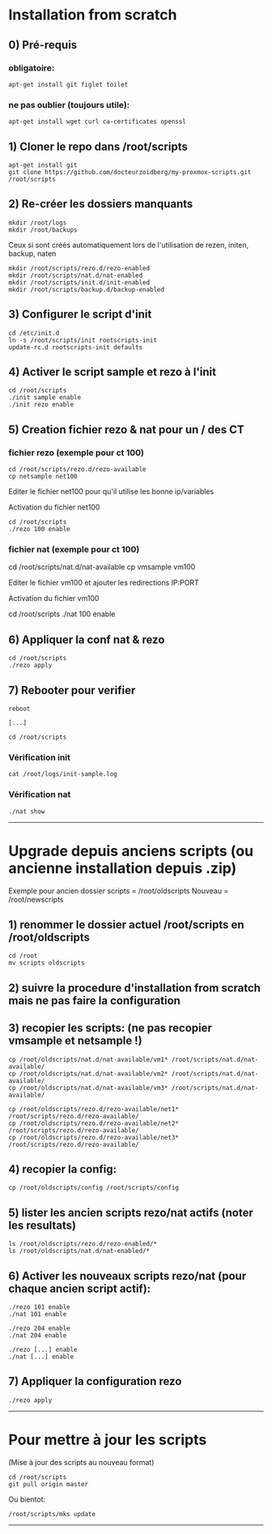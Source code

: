 # Installation from scratch

## 0) Pré-requis

### obligatoire:

	apt-get install git figlet toilet

### ne pas oublier (toujours utile):

	apt-get install wget curl ca-certificates openssl

## 1) Cloner le repo dans /root/scripts

	apt-get install git
	git clone https://github.com/docteurzoidberg/my-proxmox-scripts.git /root/scripts

## 2) Re-créer les dossiers manquants

	mkdir /root/logs
	mkdir /root/backups

Ceux si sont créés automatiquement lors de l'utilisation de rezen, initen, backup, naten

	mkdir /root/scripts/rezo.d/rezo-enabled
	mkdir /root/scripts/nat.d/nat-enabled
	mkdir /root/scripts/init.d/init-enabled
	mkdir /root/scripts/backup.d/backup-enabled

## 3) Configurer le script d'init

	cd /etc/init.d
	ln -s /root/scripts/init rootscripts-init
	update-rc.d rootscripts-init defaults

## 4) Activer le script sample et rezo à l'init

	cd /root/scripts
	./init sample enable
	./init rezo enable

## 5) Creation fichier rezo & nat pour un / des CT

### fichier rezo (exemple pour ct 100)

	cd /root/scripts/rezo.d/rezo-available
	cp netsample net100

Editer le fichier net100 pour qu'il utilise les bonne ip/variables

Activation du fichier net100

	cd /root/scripts
	./rezo 100 enable


### fichier nat (exemple pour ct 100)

  cd /root/scripts/nat.d/nat-available
  cp vmsample vm100

Editer le fichier vm100 et ajouter les redirections IP:PORT

Activation du fichier vm100

  cd /root/scripts
  ./nat 100 enable

## 6) Appliquer la conf nat & rezo

	cd /root/scripts
	./rezo apply


## 7) Rebooter pour verifier

	reboot

	[...]

	cd /root/scripts

### Vérification init
	cat /root/logs/init-sample.log

### Vérification nat
	./nat show


---

# Upgrade depuis anciens scripts (ou ancienne installation depuis .zip)

Exemple pour ancien dossier scripts = /root/oldscripts
Nouveau = /root/newscripts

## 1) renommer le dossier actuel /root/scripts en /root/oldscripts

	cd /root
	mv scripts oldscripts

## 2) suivre la procedure d'installation from scratch mais ne pas faire la configuration

## 3) recopier les scripts: (ne pas recopier vmsample et netsample !)

	cp /root/oldscripts/nat.d/nat-available/vm1* /root/scripts/nat.d/nat-available/
	cp /root/oldscripts/nat.d/nat-available/vm2* /root/scripts/nat.d/nat-available/
	cp /root/oldscripts/nat.d/nat-available/vm3* /root/scripts/nat.d/nat-available/

	cp /root/oldscripts/rezo.d/rezo-available/net1* /root/scripts/rezo.d/rezo-available/
	cp /root/oldscripts/rezo.d/rezo-available/net2* /root/scripts/rezo.d/rezo-available/
	cp /root/oldscripts/rezo.d/rezo-available/net3* /root/scripts/rezo.d/rezo-available/

## 4) recopier la config:

	cp /root/oldscripts/config /root/scripts/config

## 5) lister les ancien scripts rezo/nat actifs (noter les resultats)

	ls /root/oldscripts/rezo.d/rezo-enabled/*
	ls /root/oldscripts/nat.d/nat-enabled/*

## 6) Activer les nouveaux scripts rezo/nat (pour chaque ancien script actif):

	./rezo 101 enable
	./nat 101 enable

	./rezo 204 enable
	./nat 204 enable

	./rezo [...] enable
	./nat [...] enable


## 7) Appliquer la configuration rezo

	./rezo apply

---

# Pour mettre à jour les scripts

(Mise à jour des scripts au nouveau format)

	cd /root/scripts
	git pull origin master

Ou bientot:

	/root/scripts/mks update



---
